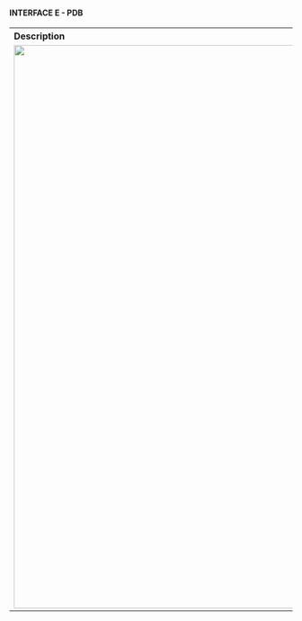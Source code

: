 
#### INTERFACE E - PDB

<table class="description" style=" text-align: left;">
    <tr>
        <th colspan="2" >Description</th>
    </tr>
    <tr>
        <td><img src="../../gitbook/images/INTERFACE/INTERFACEE/INTF-MODPDB-ISO.png" width="1000"></td>
        <td>PDB</td>
    </tr>
</table>



